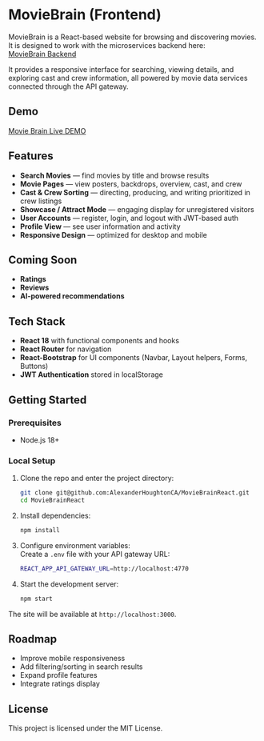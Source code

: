 # MovieBrain (Frontend)

MovieBrain is a React-based website for browsing and discovering movies. 
It is designed to work with the microservices backend here:  
[MovieBrain Backend](https://github.com/AlexanderHoughtonCA/moviebrain/tree/main)


It provides a responsive interface for searching, viewing details, and exploring cast and crew information, all powered by movie data services connected through the API gateway.

## Demo
[Movie Brain Live DEMO](https://movie-brain.com/)

## Features

- **Search Movies** — find movies by title and browse results
- **Movie Pages** — view posters, backdrops, overview, cast, and crew
- **Cast & Crew Sorting** — directing, producing, and writing prioritized in crew listings
- **Showcase / Attract Mode** — engaging display for unregistered visitors
- **User Accounts** — register, login, and logout with JWT-based auth
- **Profile View** — see user information and activity
- **Responsive Design** — optimized for desktop and mobile

## Coming Soon
- **Ratings**
- **Reviews**
- **AI-powered recommendations**

## Tech Stack

- **React 18** with functional components and hooks
- **React Router** for navigation
- **React-Bootstrap** for UI components (Navbar, Layout helpers, Forms, Buttons)
- **JWT Authentication** stored in localStorage

## Getting Started

### Prerequisites
- Node.js 18+

### Local Setup

1. Clone the repo and enter the project directory:
   ```bash
   git clone git@github.com:AlexanderHoughtonCA/MovieBrainReact.git
   cd MovieBrainReact
   ```

2. Install dependencies:
   ```bash
   npm install
   ```

3. Configure environment variables:  
   Create a `.env` file with your API gateway URL:
   ```bash
   REACT_APP_API_GATEWAY_URL=http://localhost:4770
   ```

4. Start the development server:
   ```bash
   npm start
   ```

The site will be available at `http://localhost:3000`.

## Roadmap

- Improve mobile responsiveness
- Add filtering/sorting in search results
- Expand profile features
- Integrate ratings display

## License

This project is licensed under the MIT License.
